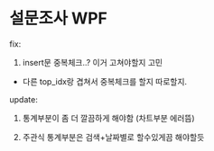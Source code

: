 # 설문조사 WPF

fix:  
  
1. insert문 중복체크..? 이거 고쳐야할지 고민  
- 다른 top_idx랑 겹쳐서 중복체크를 할지 따로할지.  
  
update:  
  
1. 통계부분이 좀 더 깔끔하게 해야함 (차트부분 에러뜸)  
  
2. 주관식 통계부분은 검색+날짜별로 할수있게끔 해야할듯  
